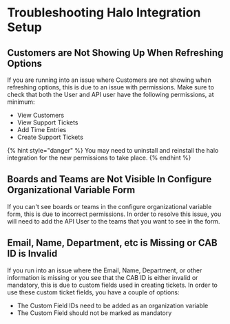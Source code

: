 # Troubleshooting Halo Integration Setup

## Customers are Not Showing Up When Refreshing Options

If you are running into an issue where Customers are not showing when refreshing options, this is due to an issue with permissions. Make sure to check that both the User and API user have the following permissions, at minimum:&#x20;

* View Customers
* View Support Tickets
* Add Time Entries
* Create Support Tickets

{% hint style="danger" %}
You may need to uninstall and reinstall the halo integration for the new permissions to take place.&#x20;
{% endhint %}

## Boards and Teams are Not Visible In Configure Organizational Variable Form

If you can't see boards or teams in the configure organizational variable form, this is due to incorrect permissions. In order to resolve this issue, you will need to add the API User to the teams that you want to see in the form.&#x20;

## Email, Name, Department, etc is Missing or CAB ID is Invalid

If you run into an issue where the Email, Name, Department, or other information is missing or you see that the CAB ID is either invalid or mandatory, this is due to custom fields used in creating tickets. In order to use these custom ticket fields, you have a couple of options:

* The Custom Field IDs need to be added as an organization variable
* The Custom Field should not be marked as mandatory

